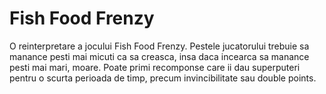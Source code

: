 # Fish Food Frenzy


O reinterpretare a jocului Fish Food Frenzy. Pestele jucatorului trebuie sa manance pesti mai micuti ca sa creasca, insa daca incearca sa manance pesti mai mari, moare. Poate primi recomponse care ii dau superputeri pentru o scurta perioada de timp, precum invincibilitate sau double points.



